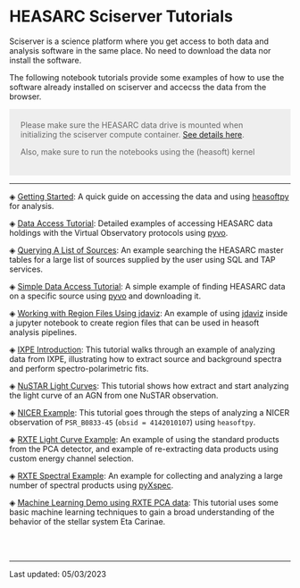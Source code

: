 
# HEASARC Sciserver Tutorials

Sciserver is a science platform where you get access to both data and analysis software in the same place. No need to download the data nor install the software.

The following notebook tutorials provide some examples of how to use the software already installed on sciserver and accecss the data from the browser. 

<div style='color: #666; background: #eee; padding:20px'>
Please make sure the HEASARC data drive is mounted when initializing the sciserver compute container. <a href='https://heasarc.gsfc.nasa.gov/docs/sciserver/'>See details here</a>.
<p>Also, make sure to run the notebooks using the (heasoft) kernel</p>
</div>

---


&#9672; [Getting Started](Getting-Started.ipynb): A quick guide on accessing the data and using [heasoftpy](https://github.com/HEASARC/heasoftpy) for analysis.

&#9672; [Data Access Tutorial](data_access.ipynb): Detailed examples of accessing HEASARC data holdings with the Virtual Observatory protocols using [pyvo](https://pyvo.readthedocs.io/en/latest/). 

&#9672; [Querying A List of Sources](source_list_querying.ipynb): An example searching the HEASARC master tables for a large list of sources supplied by the user using SQL and TAP services. 

&#9672; [Simple Data Access Tutorial](data_find_download.ipynb): A simple example of finding HEASARC data on a specific source using [pyvo](https://pyvo.readthedocs.io/en/latest/) and downloading it. 

&#9672; [Working with Region Files Using jdaviz](jdaviz-demo.ipynb): An example of using [jdaviz](https://jdaviz.readthedocs.io/en/latest/) inside a jupyter notebook to create region files that can be used in heasoft analysis pipelines. 

&#9672; [IXPE Introduction](ixpe_intro.ipynb): This tutorial walks through an example of analyzing data from IXPE, illustrating how to extract source and background spectra and perform spectro-polarimetric fits.

&#9672; [NuSTAR Light Curves](nustar_lightcurve_example.ipynb): This tutorial shows how extract and start analyzing the light curve of an AGN from one NuSTAR observation.

&#9672; [NICER Example](nicer-example.ipynb): This tutorial goes through the steps of analyzing a NICER observation of `PSR_B0833-45` (`obsid = 4142010107`) using `heasoftpy`.

&#9672; [RXTE Light Curve Example](rxte_example_lightcurves.ipynb): An example of using the standard products from the PCA detector, and example of re-extracting data products using custom energy channel selection.

&#9672; [RXTE Spectral Example](rxte_example_spectral.ipynb): An example for collecting and analyzing a large number of spectral products using [pyXspec](https://heasarc.gsfc.nasa.gov/xanadu/xspec/python/html/index.html).

&#9672; [Machine Learning Demo using RXTE PCA data](demo_rxte_ml.ipynb): This tutorial uses some basic machine learning techniques to gain a broad understanding of the behavior of the stellar system Eta Carinae.


<br />
<br />

---
Last updated: 05/03/2023
